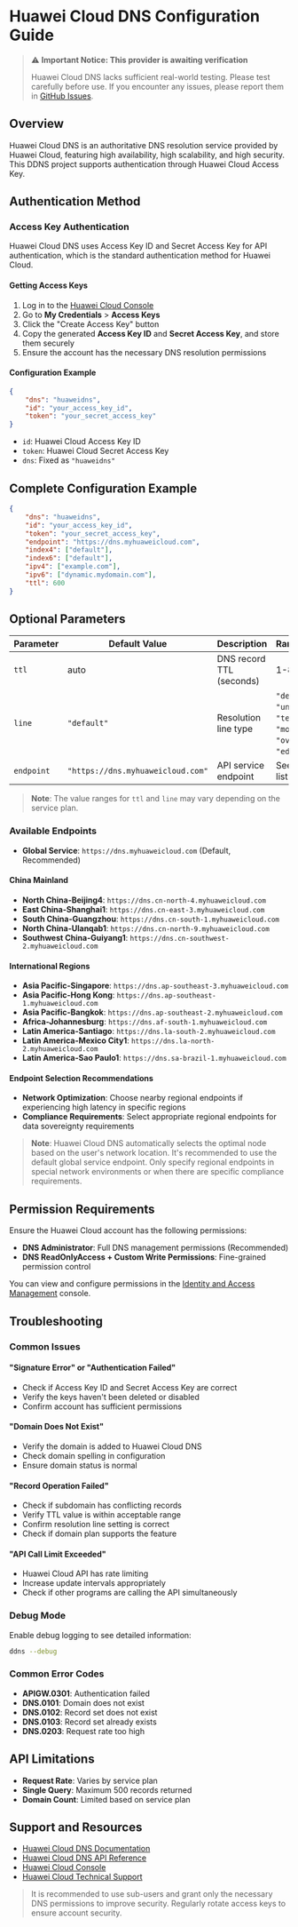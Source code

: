 # Huawei Cloud DNS Configuration Guide

> ⚠️ **Important Notice: This provider is awaiting verification**
>
> Huawei Cloud DNS lacks sufficient real-world testing. Please test carefully before use. If you encounter any issues, please report them in [GitHub Issues](https://github.com/NewFuture/DDNS/issues).

## Overview

Huawei Cloud DNS is an authoritative DNS resolution service provided by Huawei Cloud, featuring high availability, high scalability, and high security. This DDNS project supports authentication through Huawei Cloud Access Key.

## Authentication Method

### Access Key Authentication

Huawei Cloud DNS uses Access Key ID and Secret Access Key for API authentication, which is the standard authentication method for Huawei Cloud.

#### Getting Access Keys

1. Log in to the [Huawei Cloud Console](https://www.huaweicloud.com/)
2. Go to **My Credentials** > **Access Keys**
3. Click the "Create Access Key" button
4. Copy the generated **Access Key ID** and **Secret Access Key**, and store them securely
5. Ensure the account has the necessary DNS resolution permissions

#### Configuration Example

```json
{
    "dns": "huaweidns",
    "id": "your_access_key_id",
    "token": "your_secret_access_key"
}
```

- `id`: Huawei Cloud Access Key ID
- `token`: Huawei Cloud Secret Access Key
- `dns`: Fixed as `"huaweidns"`

## Complete Configuration Example

```json
{
    "dns": "huaweidns",
    "id": "your_access_key_id",
    "token": "your_secret_access_key",
    "endpoint": "https://dns.myhuaweicloud.com",
    "index4": ["default"],
    "index6": ["default"],
    "ipv4": ["example.com"],
    "ipv6": ["dynamic.mydomain.com"],
    "ttl": 600
}
```

## Optional Parameters

| Parameter | Default Value                         | Description                    | Range/Options                                            |
|-----------|---------------------------------------|--------------------------------|----------------------------------------------------------|
| `ttl`     | auto                                  | DNS record TTL (seconds)       | 1-86400                                                  |
| `line`    | `"default"`                          | Resolution line type           | `"default"`, `"unicom"`, `"telecom"`, `"mobile"`, `"overseas"`, `"edu"`, etc. |
| `endpoint`| `"https://dns.myhuaweicloud.com"`    | API service endpoint           | See endpoint list below                                  |

> **Note**: The value ranges for `ttl` and `line` may vary depending on the service plan.

### Available Endpoints

- **Global Service**: `https://dns.myhuaweicloud.com` (Default, Recommended)

#### China Mainland

- **North China-Beijing4**: `https://dns.cn-north-4.myhuaweicloud.com`
- **East China-Shanghai1**: `https://dns.cn-east-3.myhuaweicloud.com`
- **South China-Guangzhou**: `https://dns.cn-south-1.myhuaweicloud.com`
- **North China-Ulanqab1**: `https://dns.cn-north-9.myhuaweicloud.com`
- **Southwest China-Guiyang1**: `https://dns.cn-southwest-2.myhuaweicloud.com`

#### International Regions

- **Asia Pacific-Singapore**: `https://dns.ap-southeast-3.myhuaweicloud.com`
- **Asia Pacific-Hong Kong**: `https://dns.ap-southeast-1.myhuaweicloud.com`
- **Asia Pacific-Bangkok**: `https://dns.ap-southeast-2.myhuaweicloud.com`
- **Africa-Johannesburg**: `https://dns.af-south-1.myhuaweicloud.com`
- **Latin America-Santiago**: `https://dns.la-south-2.myhuaweicloud.com`
- **Latin America-Mexico City1**: `https://dns.la-north-2.myhuaweicloud.com`
- **Latin America-Sao Paulo1**: `https://dns.sa-brazil-1.myhuaweicloud.com`

#### Endpoint Selection Recommendations

- **Network Optimization**: Choose nearby regional endpoints if experiencing high latency in specific regions
- **Compliance Requirements**: Select appropriate regional endpoints for data sovereignty requirements

> **Note**: Huawei Cloud DNS automatically selects the optimal node based on the user's network location. It's recommended to use the default global service endpoint. Only specify regional endpoints in special network environments or when there are specific compliance requirements.

## Permission Requirements

Ensure the Huawei Cloud account has the following permissions:

- **DNS Administrator**: Full DNS management permissions (Recommended)
- **DNS ReadOnlyAccess + Custom Write Permissions**: Fine-grained permission control

You can view and configure permissions in the [Identity and Access Management](https://console.huaweicloud.com/iam/) console.

## Troubleshooting

### Common Issues

#### "Signature Error" or "Authentication Failed"

- Check if Access Key ID and Secret Access Key are correct
- Verify the keys haven't been deleted or disabled
- Confirm account has sufficient permissions

#### "Domain Does Not Exist"

- Verify the domain is added to Huawei Cloud DNS
- Check domain spelling in configuration
- Ensure domain status is normal

#### "Record Operation Failed"

- Check if subdomain has conflicting records
- Verify TTL value is within acceptable range
- Confirm resolution line setting is correct
- Check if domain plan supports the feature

#### "API Call Limit Exceeded"

- Huawei Cloud API has rate limiting
- Increase update intervals appropriately
- Check if other programs are calling the API simultaneously

### Debug Mode

Enable debug logging to see detailed information:

```sh
ddns --debug
```

### Common Error Codes

- **APIGW.0301**: Authentication failed
- **DNS.0101**: Domain does not exist
- **DNS.0102**: Record set does not exist
- **DNS.0103**: Record set already exists
- **DNS.0203**: Request rate too high

## API Limitations

- **Request Rate**: Varies by service plan
- **Single Query**: Maximum 500 records returned
- **Domain Count**: Limited based on service plan

## Support and Resources

- [Huawei Cloud DNS Documentation](https://support.huaweicloud.com/dns/)
- [Huawei Cloud DNS API Reference](https://support.huaweicloud.com/api-dns/)
- [Huawei Cloud Console](https://console.huaweicloud.com/dns/)
- [Huawei Cloud Technical Support](https://support.huaweicloud.com/)

> It is recommended to use sub-users and grant only the necessary DNS permissions to improve security. Regularly rotate access keys to ensure account security.
